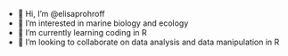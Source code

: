 - 👋 Hi, I’m @elisaprohroff
- 👀 I’m interested in marine biology and ecology
- 🌱 I’m currently learning coding in R
- 💞️ I’m looking to collaborate on data analysis and data manipulation in R 

<!---
elisaprohroff/elisaprohroff is a ✨ special ✨ repository because its `README.md` (this file) appears on your GitHub profile.
You can click the Preview link to take a look at your changes.
--->
